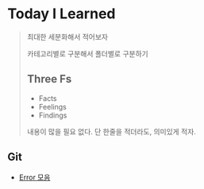 # Today I Learned

> 최대한 세분화해서 적어보자
>
>  카테고리별로 구분해서 폴더별로 구분하기
>
> ## Three Fs
> 
> - Facts
> - Feelings
> - Findings
>
> 내용이 많을 필요 없다. 단 한줄을 적더라도, 의미있게 적자.

## Git

+ [Error 모음](Git/README.md)